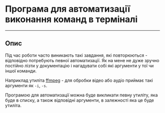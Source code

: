 # Програма для автоматизації виконання команд в терміналі

---

## Опис

Під час роботи часто виникають такі завдання, які повторюються - відповідно потребують певної автоматизації.
Як на мене не дуже зручно постійно лізти у документацію і нагадувати собі які аргументи у тої чи іншої команди.

Наприклад утиліта [ffmpeg](https://ffmpeg.org) - для обробки відео або аудіо приймає такі аргументи як `-i`, `-s`.

Програмою для автоматизації можна буде викликати певну утиліту, яка буде в списку, а також відповідні аргументи, в залежності яка це буде утиліта.
